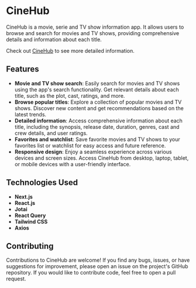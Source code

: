 # CineHub

CineHub is a movie, serie and TV show information app. It allows users to browse and search for movies and TV shows, providing comprehensive details and information about each title.

Check out [CineHub](https://cinehub-database.vercel.app/) to see more detailed information.

## Features

- **Movie and TV show search**: Easily search for movies and TV shows using the app's search functionality. Get relevant details about each title, such as the plot, cast, ratings, and more.
- **Browse popular titles**: Explore a collection of popular movies and TV shows. Discover new content and get recommendations based on the latest trends.
- **Detailed information**: Access comprehensive information about each title, including the synopsis, release date, duration, genres, cast and crew details, and user ratings.
- **Favorites and watchlist**: Save favorite movies and TV shows to your favorites list or watchlist for easy access and future reference.
- **Responsive design**: Enjoy a seamless experience across various devices and screen sizes. Access CineHub from desktop, laptop, tablet, or mobile devices with a user-friendly interface.

## Technologies Used

- **Next.js**
- **React.js**
- **Jotai**
- **React Query**
- **Tailwind CSS**
- **Axios**

## Contributing

Contributions to CineHub are welcome! If you find any bugs, issues, or have suggestions for improvement, please open an issue on the project's GitHub repository. If you would like to contribute code, feel free to open a pull request.
